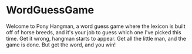 # WordGuessGame

Welcome to Pony Hangman, a word guess game where the lexicon is built off of horse breeds, and it's your job to guess which one I've picked this time. Get it wrong, hangman starts to appear. Get all the little man, and the game is done. But get the word, and you win!
